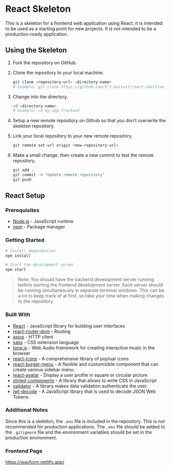 # React Skeleton

This is a skeleton for a frontend web application using React. It is intended to be used as a starting point for new projects. It is not intended to be a production-ready application.

## Using the Skeleton

1. Fork the repository on GitHub.

1. Clone the repository to your local machine.
    ```bash
    git clone <repository-url> <directory-name>
    # Example: git clone https://github.com/9-5-pursuit/react-skeleton my-app-frontend
    ```

1. Change into the directory.

    ```bash
    cd <directory-name>
    # Example: cd my-app-frontend
    ```

1. Setup a new remote repository on Github so that you don't overwrite the skeleton repository.

1. Link your local repository to your new remote repository.

    ```bash
    git remote set-url origin <new-repository-url>
    ```

1. Make a small change, then create a new commit to test the remote repository.

    ```bash
    git add .
    git commit -m "Update remote repository"
    git push
    ```

## React Setup

### Prerequisites

- [Node.js](https://nodejs.org/en/) - JavaScript runtime
- [npm](https://www.npmjs.com/) - Package manager

### Getting Started

```bash
# Install dependencies
npm install

# Start the development server
npm start
```

> Note: You should have the backend development server running before starting the frontend development server. Each server should be running simultaneously in separate terminal windows. This can be a lot to keep track of at first, so take your time when making changes to the repository.

### Built With

- [React](https://reactjs.org/) - JavaScript library for building user interfaces
- [react-router-dom](https://reactrouter.com/web/guides/quick-start) - Routing
- [axios](https://www.npmjs.com/package/axios) - HTTP client
- [sass](https://www.npmjs.com/package/sass) - CSS extension language
- [tone.js](https://www.npmjs.com/package/tone) - Web Audio framework for creating interactive music in the browser
- [react-icons](https://www.npmjs.com/package/react-icons) - A comprehensive library of popluar icons
- [react-burger-menu](https://www.npmjs.com/package/react-burger-menu) - A flexible and customizible component that can create various sidebar menu.
- [react-avatar](https://www.npmjs.com/package/react-avatar) - Display a user profile in square or circular picture
- [styled-components](https://www.npmjs.com/package/styled-components) - 
A library that allows to write CSS in JavaScript 
- [validator](https://www.npmjs.com/package/validator) - 
A library makes data validation authenticate the user.
- [jwt-decode](https://www.npmjs.com/package/jwt-decode) - A JavaScript library that is used to decode JSON Web Tokens.


### Additional Notes

Since this is a skeleton, the `.env` file is included in the repository. This is not recommended for production applications. The `.env` file should be added to the `.gitignore` file and the environment variables should be set in the production environment.


### Frontend Page

https://wavform.netlify.app/
